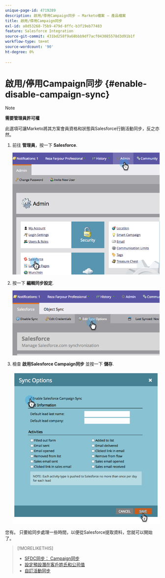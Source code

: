 ```yaml
---
unique-page-id: 4719289
description: 啟用/停用Campaign同步 — Marketo檔案 — 產品檔案
title: 啟用/停用Campaign同步
exl-id: a8d53268-75b9-479d-8ffc-b3f19eb77483
feature: Salesforce Integration
source-git-commit: 431bd258f9a68bbb9df7acf043085578d3d91b1f
workflow-type: tm+mt
source-wordcount: '90'
ht-degree: 0%

---
```


# 啟用/停用Campaign同步 {#enable-disable-campaign-sync}

>[!NOTE]
>
>**需要管理員許可權**

此選項可讓Marketo將其方案會員資格和狀態與Salesforce行銷活動同步，反之亦然。

1. 前往 **管理員**，按一下 **Salesforce**.

   ![](assets/image2014-12-9-13-3a36-3a49.png)

1. 按一下 **編輯同步設定**.

   ![](assets/image2014-12-9-13-3a37-3a0.png)

1. 檢查 **啟用Salesforce Campaign同步** 並按一下 **儲存**.

   ![](assets/image2014-12-9-13-3a37-3a8.png)

您有。 只要給同步處理一些時間，以便從Salesforce提取資料，您就可以開始了。

>[!MORELIKETHIS]
>
>* [SFDC同步： Campaign同步](/help/marketo/product-docs/crm-sync/salesforce-sync/sfdc-sync-details/sfdc-sync-campaign-sync.md)
>* [設定預設潛在客戶姓氏和公司值](/help/marketo/product-docs/crm-sync/salesforce-sync/setup/optional-steps/set-default-person-last-name-and-company-name.md)
>* [自訂活動同步](/help/marketo/product-docs/crm-sync/salesforce-sync/setup/optional-steps/customize-activities-sync.md)
